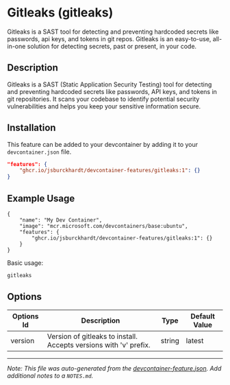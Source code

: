 
# Gitleaks (gitleaks)

Gitleaks is a SAST tool for detecting and preventing hardcoded secrets like passwords, api keys, and tokens in git repos. Gitleaks is an easy-to-use, all-in-one solution for detecting secrets, past or present, in your code.

## Description

Gitleaks is a SAST (Static Application Security Testing) tool for detecting and preventing hardcoded secrets like passwords, API keys, and tokens in git repositories. It scans your codebase to identify potential security vulnerabilities and helps you keep your sensitive information secure.

## Installation

This feature can be added to your devcontainer by adding it to your `devcontainer.json` file.

```json
"features": {
    "ghcr.io/jsburckhardt/devcontainer-features/gitleaks:1": {}
}
```

## Example Usage

```jsonc
{
    "name": "My Dev Container",
    "image": "mcr.microsoft.com/devcontainers/base:ubuntu",
    "features": {
        "ghcr.io/jsburckhardt/devcontainer-features/gitleaks:1": {}
    }
}
```

Basic usage:

```bash
gitleaks
```

## Options

| Options Id | Description | Type | Default Value |
|-----|-----|-----|-----|
| version | Version of gitleaks to install. Accepts versions with 'v' prefix. | string | latest |



---

_Note: This file was auto-generated from the [devcontainer-feature.json](https://github.com/jsburckhardt/devcontainer-features/blob/main/src/gitleaks/devcontainer-feature.json).  Add additional notes to a `NOTES.md`._
